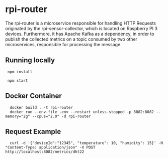 # rpi-router

The rpi-router is a microservice responsible for handling HTTP Requests originated by the rpi-sensor-collector, which is located on Raspberry PI 3 devices. Furthermore, it has Apache Kafka as a dependency, in order to publish the collected metrics on a topic consumed by two other microservices, responsible for processing the message.

## Running locally

```
 npm install

 npm start
```

## Docker Container

```
  docker build . -t rpi-router
  docker run --env-file .env --restart unless-stopped -p 8082:8082 --memory="2g" --cpus="2.0" -d rpi-router
```


## Request Example

```
  curl -d '{"deviceId":"12345", "temperature": 10, "humidity": 15}' -H "Content-Type: application/json" -X POST http://localhost:8082/metrics/dht22
```
